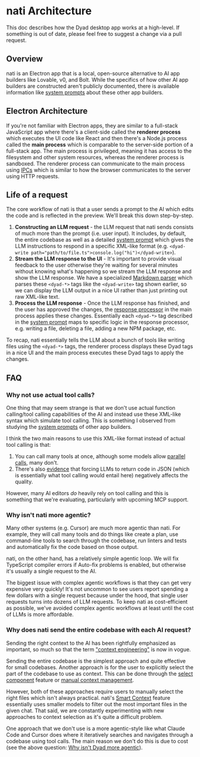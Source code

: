 # nati Architecture

This doc describes how the Dyad desktop app works at a high-level. If something is out of date, please feel free to suggest a change via a pull request.

## Overview

nati is an Electron app that is a local, open-source alternative to AI app builders like Lovable, v0, and Bolt. While the specifics of how other AI app builders are constructed aren't publicly documented, there is available information like [system prompts](https://github.com/x1xhlol/system-prompts-and-models-of-ai-tools) about these other app builders.

## Electron Architecture

If you're not familiar with Electron apps, they are similar to a full-stack JavaScript app where there's a client-side called the **renderer process** which executes the UI code like React and then there's a Node.js process called the **main process** which is comparable to the server-side portion of a full-stack app. The main process is privileged, meaning it has access to the filesystem and other system resources, whereas the renderer process is sandboxed. The renderer process can communicate to the main process using [IPCs](https://en.wikipedia.org/wiki/Inter-process_communication) which is similar to how the browser communicates to the server using HTTP requests.

## Life of a request

The core workflow of nati is that a user sends a prompt to the AI which edits the code and is reflected in the preview. We'll break this down step-by-step.

1. **Constructing an LLM request** - the LLM request that nati sends consists of much more than the prompt (i.e. user input). It includes, by default, the entire codebase as well as a detailed [system prompt](https://github.com/dyad-sh/dyad/blob/main/src/prompts/system_prompt.ts) which gives the LLM instructions to respond in a specific XML-like format (e.g. `<dyad-write path="path/to/file.ts">console.log("hi")</dyad-write>`).
2. **Stream the LLM response to the UI** - It's important to provide visual feedback to the user otherwise they're waiting for several minutes without knowing what's happening so we stream the LLM response and show the LLM response. We have a specialized [Markdown parser](https://github.com/dyad-sh/dyad/blob/main/src/components/chat/DyadMarkdownParser.tsx) which parses these `<dyad-*>` tags like the `<dyad-write>` tag shown earlier, so we can display the LLM output in a nice UI rather than just printing out raw XML-like text.
3. **Process the LLM response** - Once the LLM response has finished, and the user has approved the changes, the [response processor](https://github.com/dyad-sh/dyad/blob/main/src/ipc/processors/response_processor.ts) in the main process applies these changes. Essentially each `<dyad-*>` tag described in the [system prompt](https://github.com/dyad-sh/dyad/blob/main/src/prompts/system_prompt.ts) maps to specific logic in the response processor, e.g. writing a file, deleting a file, adding a new NPM package, etc.

To recap, nati essentially tells the LLM about a bunch of tools like writing files using the `<dyad-*>` tags, the renderer process displays these Dyad tags in a nice UI and the main process executes these Dyad tags to apply the changes.

## FAQ

### Why not use actual tool calls?

One thing that may seem strange is that we don't use actual function calling/tool calling capabilities of the AI and instead use these XML-like syntax which simulate tool calling. This is something I observed from studying the [system prompts](https://github.com/x1xhlol/system-prompts-and-models-of-ai-tools) of other app builders.

I think the two main reasons to use this XML-like format instead of actual tool calling is that:

1. You can call many tools at once, although some models allow [parallel calls](https://platform.openai.com/docs/guides/function-calling/parallel-function-calling#parallel-function-calling), many don't.
2. There's also [evidence](https://aider.chat/2024/08/14/code-in-json.html) that forcing LLMs to return code in JSON (which is essentially what tool calling would entail here) negatively affects the quality.

However, many AI editors _do_ heavily rely on tool calling and this is something that we're evaluating, particularly with upcoming MCP support.

### Why isn't nati more agentic?

Many other systems (e.g. Cursor) are much more agentic than nati. For example, they will call many tools and do things like create a plan, use command-line tools to search through the codebase, run linters and tests and automatically fix the code based on those output.

nati, on the other hand, has a relatively simple agentic loop. We will fix TypeScript compiler errors if Auto-fix problems is enabled, but otherwise it's usually a single request to the AI.

The biggest issue with complex agentic workflows is that they can get very expensive very quickly! It's not uncommon to see users report spending a few dollars with a single request because under the hood, that single user requests turns into dozens of LLM requests. To keep nati as cost-efficient as possible, we've avoided complex agentic workflows at least until the cost of LLMs is more affordable.

### Why does nati send the entire codebase with each AI request?

Sending the right context to the AI has been rightfully emphasized as important, so much so that the term ["context engineering"](https://www.philschmid.de/context-engineering) is now in vogue.

Sending the entire codebase is the simplest approach and quite effective for small codebases. Another approach is for the user to explicitly select the part of the codebase to use as context. This can be done through the [select component](https://www.natidev.com/docs/releases/0.8.0) feature or [manual context management](https://www.natidev.com/docs/guides/large-apps#manual-context-management).

However, both of these approaches require users to manually select the right files which isn't always practical. nati's [Smart Context](https://www.natidev.com/docs/guides/ai-models/pro-modes#smart-context) feature essentially uses smaller models to filter out the most important files in the given chat. That said, we are constantly experimenting with new approaches to context selection as it's quite a difficult problem.

One approach that we don't use is a more agentic-style like what Claude Code and Cursor does where it iteratively searches and navigates through a codebase using tool calls. The main reason we don't do this is due to cost (see the above question: [Why isn't Dyad more agentic](#why-isnt-dyad-more-agentic)).
